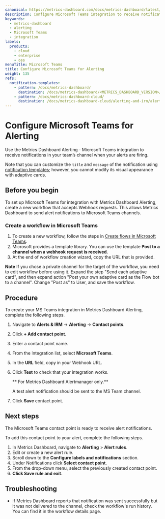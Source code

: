 ```yaml
---
canonical: https://metrics-dashboard.com/docs/metrics-dashboard/latest/alerting/configure-notifications/manage-contact-points/integrations/configure-teams/
description: Configure Microsoft Teams integration to receive notifications when your alerts are firing
keywords:
  - metrics-dashboard
  - alerting
  - Microsoft Teams
  - integration
labels:
  products:
    - cloud
    - enterprise
    - oss
menuTitle: Microsoft Teams
title: Configure Microsoft Teams for Alerting
weight: 135
refs:
  notification-templates:
    - pattern: /docs/metrics-dashboard/
      destination: /docs/metrics-dashboard/<METRICS_DASHBOARD_VERSION>/alerting/configure-notifications/template-notifications/
    - pattern: /docs/metrics-dashboard-cloud/
      destination: /docs/metrics-dashboard-cloud/alerting-and-irm/alerting/configure-notifications/template-notifications/
---
```


# Configure Microsoft Teams for Alerting

Use the Metrics Dashboard Alerting - Microsoft Teams integration to receive notifications in your team’s channel when your alerts are firing.

Note that you can customize the `title` and `message` of the notification using [notification templates](ref:notification-templates); however, you cannot modify its visual appearance with adaptive cards.

## Before you begin

To set up Microsoft Teams for integration with Metrics Dashboard Alerting, create a new workflow that accepts Webhook requests. This allows Metrics Dashboard to send alert notifications to Microsoft Teams channels.

### Create a workflow in Microsoft Teams

1. To create a new workflow, follow the steps in [Create flows in Microsoft Teams](https://learn.microsoft.com/en-us/power-automate/teams/teams-app-create).
1. Microsoft provides a template library. You can use the template **Post to a channel when a webhook request is received**.
1. At the end of workflow creation wizard, copy the URL that is provided.

**Note**
If you chose a private channel for the target of the workflow, you need to edit workflow before using it. Expand the step "Send each adaptive card", and then expand action "Post your own adaptive card as the Flow bot to a channel". Change "Post as" to User, and save the workflow.

## Procedure

To create your MS Teams integration in Metrics Dashboard Alerting, complete the following steps.

1. Navigate to **Alerts & IRM** -> **Alerting** -> **Contact points**.
1. Click **+ Add contact point**.
1. Enter a contact point name.
1. From the Integration list, select **Microsoft Teams**.
1. In the **URL** field, copy in your Webhook URL.
1. Click **Test** to check that your integration works.

   ** For Metrics Dashboard Alertmanager only.**

   A test alert notification should be sent to the MS Team channel.

1. Click **Save** contact point.

## Next steps

The Microsoft Teams contact point is ready to receive alert notifications.

To add this contact point to your alert, complete the following steps.

1. In Metrics Dashboard, navigate to **Alerting** > **Alert rules**.
1. Edit or create a new alert rule.
1. Scroll down to the **Configure labels and notifications** section.
1. Under Notifications click **Select contact point**.
1. From the drop-down menu, select the previously created contact point.
1. **Click Save rule and exit**.

## Troubleshooting

- If Metrics Dashboard reports that notification was sent successfully but it was not delivered to the channel, check the workflow's run history. You can find it in the workflow details page.
